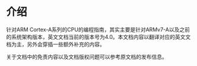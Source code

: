 # 介绍

针对ARM Cortex-A系列的CPU的编程指南，其实主要是针对ARMv7-A以及之前的系统架构版本，英文文档当前的版本号为4.0。本文档内容以翻译对应的英文文档为主，另外会穿插一些额外补充的内容。

关于文档中的免责内容以及文档版权问题可以参考原文档的发布信息。


